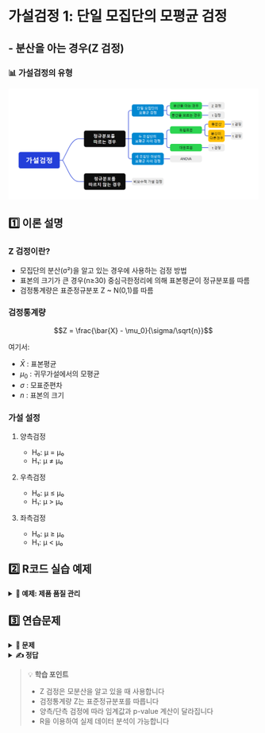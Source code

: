 # 가설검정 1: 단일 모집단의 모평균 검정
## - 분산을 아는 경우(Z 검정)

### 📊 가설검정의 유형
![가설검정의 유형](그림11.png)

## 1️⃣ 이론 설명

### Z 검정이란?
- 모집단의 분산(σ²)을 알고 있는 경우에 사용하는 검정 방법
- 표본의 크기가 큰 경우(n≥30) 중심극한정리에 의해 표본평균이 정규분포를 따름
- 검정통계량은 표준정규분포 Z ~ N(0,1)를 따름

### 검정통계량
$$Z = \frac{\bar{X} - \mu_0}{\sigma/\sqrt{n}}$$

여기서:
- $\bar{X}$ : 표본평균
- $\mu_0$ : 귀무가설에서의 모평균
- $\sigma$ : 모표준편차
- $n$ : 표본의 크기

### 가설 설정
1. 양측검정
   - H₀: μ = μ₀
   - H₁: μ ≠ μ₀

2. 우측검정
   - H₀: μ ≤ μ₀
   - H₁: μ > μ₀

3. 좌측검정
   - H₀: μ ≥ μ₀
   - H₁: μ < μ₀

## 2️⃣ R코드 실습 예제

<details>
<summary><b>📝 예제: 제품 품질 관리</b></summary>

어떤 공장에서 생산되는 제품의 무게는 평균이 500g이고 표준편차가 10g인 정규분포를 따른다고 한다.
새로운 생산 방식을 도입한 후 임의로 36개의 제품을 추출하여 측정한 결과 평균이 503g이 나왔다.
새로운 생산 방식이 제품의 평균 무게를 변화시켰다고 할 수 있는가? (α = 0.05)  

# 단일 표본 Z-검정 (One-Sample Z-Test)

## 1. 가설 설정
새로운 생산 방식이 제품의 평균 무게를 변화시켰는지 검정합니다.

- **귀무가설 (H₀):** 새로운 생산 방식이 평균 무게에 영향을 미치지 않는다.  
  \[
  H_0: \mu = 500g
  \]
- **대립가설 (H₁):** 새로운 생산 방식이 제품의 평균 무게를 변화시켰다.  
  \[
  H_1: \mu \neq 500g
  \]
  
이 검정은 **양측검정**(two-tailed test)입니다.

---

## 2. 데이터 설정
주어진 정보를 정리합니다.

- **모평균 (귀무가설 하에서의 평균):**  
  \[
  \mu_0 = 500g
  \]
- **모집단의 표준편차 (알려진 값):**  
  \[
  \sigma = 10g
  \]
- **표본 평균:**  
  \[
  \bar{x} = 503g
  \]
- **표본 크기:**  
  \[
  n = 36
  \]
- **유의수준:**  
  \[
  \alpha = 0.05
  \]

---

## 3. 검정통계량 \( Z \) 계산
단일 표본 \( Z \)-검정에서 검정통계량은 다음과 같이 계산됩니다.

\[
Z = \frac{\bar{x} - \mu_0}{\sigma / \sqrt{n}}
\]

값을 대입하면:

\[
Z = \frac{503 - 500}{10 / \sqrt{36}}
\]

\[
Z = \frac{3}{10 / 6}
\]

\[
Z = \frac{3}{1.6667} \approx 1.8
\]

즉, 검정통계량:

\[
Z_{\text{stat}} = 1.8
\]

---

## 4. 유의수준 \( \alpha = 0.05 \)에서 임계값 (\( \pm Z_{\alpha/2} \)) 설정
양측검정의 경우, 임계값은 **표준정규분포에서** \( 1 - \alpha/2 \) 백분위수에 해당합니다.

\[
Z_{\alpha/2} = qnorm(1 - 0.05/2)
\]

\[
Z_{\alpha/2} = qnorm(0.975)
\]

\[
Z_{\alpha/2} \approx 1.96
\]

따라서 **기각역 (Rejection Region)** 은 다음과 같습니다.

\[
Z < -1.96 \quad \text{또는} \quad Z > 1.96
\]

---

## 5. p-value 계산
p-value는 표준정규분포에서 검정통계량 \( Z_{\text{stat}} = 1.8 \)보다 극단적인 값을 가질 확률입니다.

\[
p = 2 \times (1 - P(Z < |1.8|))
\]

\[
p = 2 \times (1 - P(Z < 1.8))
\]

\[
p = 2 \times (1 - 0.9641)
\]

\[
p = 2 \times 0.0359
\]

\[
p \approx 0.0719
\]

---

## 6. 검정결과 해석
- **기각역 (±1.96)과 비교**  
  - 검정통계량 \( Z = 1.8 \) 은 **기각역(±1.96) 안에 위치**하므로 귀무가설을 기각할 수 없음.

- **p-value와 유의수준 비교**  
  - \( p = 0.0719 \) 이고 **유의수준 \( \alpha = 0.05 \) 보다 크므로 귀무가설을 기각할 수 없음**.

---

## 7. 최종 결론
\[
\text{귀무가설을 기각할 수 없다.}
\]
즉, **새로운 생산 방식이 제품의 평균 무게를 변화시켰다고 단정할 수 없다.**  
\( \alpha = 0.05 \) 수준에서 평균 무게의 차이가 **우연에 의한 차이일 가능성이 있음**.


```r
# 데이터 설정
mu0 <- 500      # 귀무가설의 평균
sigma <- 10     # 알려진 표준편차
xbar <- 503     # 표본평균
n <- 36         # 표본크기
alpha <- 0.05   # 유의수준

# 검정통계량 Z 계산
z_stat <- (xbar - mu0)/(sigma/sqrt(n))
print(paste("Z 통계량:", round(z_stat, 3)))

# 양측검정의 임계값
z_crit <- qnorm(1-alpha/2)
print(paste("임계값: ±", round(z_crit, 3)))

# p-value 계산 (양측검정)
p_value <- 2 * (1 - pnorm(abs(z_stat)))
print(paste("p-value:", round(p_value, 4)))

# 결과 해석
if(p_value < alpha) {
  print("귀무가설을 기각합니다.")
  print("새로운 생산 방식이 제품의 평균 무게를 변화시켰다고 할 수 있습니다.")
} else {
  print("귀무가설을 기각할 수 없습니다.")
}

# 시각화
curve(dnorm, from=-4, to=4, main="표준정규분포와 검정통계량",
      ylab="밀도", xlab="Z")
abline(v=c(-z_crit, z_crit), col="red", lty=2)
abline(v=z_stat, col="blue", lwd=2)
legend("topright", 
       legend=c("임계값", "검정통계량"), 
       col=c("red", "blue"), 
       lty=c(2, 1))
```
</details>

## 3️⃣ 연습문제

<details>
<summary><b>🎯 문제</b></summary>

한 제약회사에서 생산하는 진통제의 유효성분 함량은 평균이 50mg이고 표준편차가 2mg인 정규분포를 따른다.
품질 관리자가 무작위로 49개의 진통제를 선택하여 검사한 결과 평균 함량이 49.5mg으로 나타났다.
유의수준 1%에서 이 진통제의 유효성분 함량이 감소했다고 할 수 있는가?

1) 가설을 설정하시오
2) 검정통계량을 계산하시오
3) 결론을 내리시오
4) R코드로 분석하시오
</details>

<details>
<summary><b>✍️ 정답</b></summary>

1) 가설 설정 (좌측검정)
   - H₀: μ ≥ 50
   - H₁: μ < 50

2) 검정통계량
   $$Z = \frac{49.5 - 50}{2/\sqrt{49}} = -1.75$$

3) α = 0.01일 때 임계값 = -2.326
   |-1.75| < 2.326이므로 귀무가설 기각 실패

4) R코드
```r
# 데이터 설정
mu0 <- 50       # 귀무가설의 평균
sigma <- 2      # 알려진 표준편차
xbar <- 49.5    # 표본평균
n <- 49         # 표본크기
alpha <- 0.01   # 유의수준

# 검정통계량 Z 계산
z_stat <- (xbar - mu0)/(sigma/sqrt(n))

# 좌측검정의 임계값
z_crit <- qnorm(alpha)

# p-value 계산 (좌측검정)
p_value <- pnorm(z_stat)

# 결과 출력
print(paste("Z 통계량:", round(z_stat, 3)))
print(paste("임계값:", round(z_crit, 3)))
print(paste("p-value:", round(p_value, 4)))
```
</details>

> 💡 **학습 포인트**
> - Z 검정은 모분산을 알고 있을 때 사용합니다
> - 검정통계량 Z는 표준정규분포를 따릅니다
> - 양측/단측 검정에 따라 임계값과 p-value 계산이 달라집니다
> - R을 이용하여 실제 데이터 분석이 가능합니다
